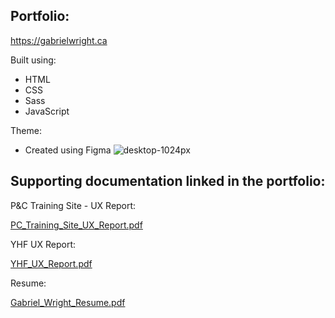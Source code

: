 ## Portfolio:
https://gabrielwright.ca


Built using:
- HTML
- CSS
- Sass
- JavaScript

Theme:
- Created using Figma
![desktop-1024px](https://user-images.githubusercontent.com/52660296/170135582-32776d12-8843-4414-86e8-d7c303b88f85.png)

## Supporting documentation linked in the portfolio:

P&C Training Site - UX Report:

[PC_Training_Site_UX_Report.pdf](https://github.com/gabrielwright1/portfolio-files/files/8741647/PC_Training_Site_UX_Report.pdf)


YHF UX Report:

[YHF_UX_Report.pdf](https://github.com/gabrielwright1/portfolio-files/files/8741652/YHF_UX_Report.pdf)

Resume:

[Gabriel_Wright_Resume.pdf](https://github.com/gabrielwright1/portfolio-files/files/8742439/Gabriel_Wright_Resume.pdf)
